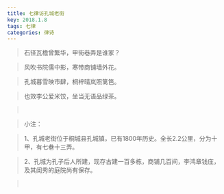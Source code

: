 ```yaml
---
title: 七律访孔城老街
key: 2018.1.8
tags: 七律
categories: 律诗
---
```


<blockquote class="blockquote-center">石径瓦檐曾繁华，甲街巷弄是谁家？
</blockquote>
<blockquote class="blockquote-center">风吹书院儒中影，寒带商铺墙外花。
</blockquote>
<blockquote class="blockquote-center">孔城暮雪映市肆，桐梓晴岚照篱笆。
</blockquote>
<blockquote class="blockquote-center">也效李公爱米饺，坐当无语品绿茶。
</blockquote>
<blockquote class="blockquote-center"></br>
</blockquote>
<blockquote class="blockquote-center">小注：
</blockquote>
<blockquote class="blockquote-center">1、孔城老街位于桐城县孔城镇，已有1800年历史。全长2.2公里，分为十甲，有七巷十三弄。
</blockquote>
<blockquote class="blockquote-center">2、孔城为孔子后人所建，现存古建一百多栋，商铺几百间，李鸿章钱庄，及其闺秀的庭院尚有保存。
</blockquote>
<blockquote class="blockquote-center"></br>
</blockquote>
